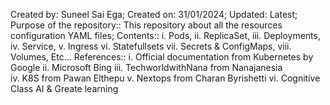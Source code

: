 Created by: Suneel Sai Ega;
Created on: 31/01/2024;
Updated: Latest;
Purpose of the repository:: This repository about all the resources configuration YAML files;
Contents::
i. Pods, ii. ReplicaSet, iii. Deployments, iv. Service, v. Ingress vi. Statefullsets
vii. Secrets & ConfigMaps, viii. Volumes, Etc...
References::
i. Official documentation from Kubernetes by Google
ii. Microsoft Bing
iii. TechworldwithNana from Nanajanesia  
iv. K8S from Pawan Elthepu
v. Nextops from Charan Byrishetti
vi. Cognitive Class AI & Greate learning
